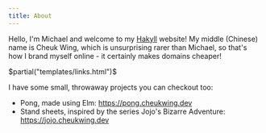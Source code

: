 ```yaml
---
title: About
---
```


Hello, I'm Michael and welcome to my [Hakyll](https://jaspervdj.be/hakyll/) website!
My middle (Chinese) name is Cheuk Wing, which is unsurprising rarer than Michael, so that's how I brand myself online - it certainly makes domains cheaper!

$partial("templates/links.html")$

I have some small, throwaway projects you can checkout too:

- Pong, made using Elm: <https://pong.cheukwing.dev>
- Stand sheets, inspired by the series Jojo's Bizarre Adventure: <https://jojo.cheukwing.dev>
